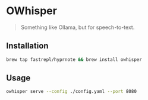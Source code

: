 # OWhisper

> Something like Ollama, but for speech-to-text.

## Installation

```bash
brew tap fastrepl/hyprnote && brew install owhisper
```

## Usage

```bash
owhisper serve --config ./config.yaml --port 8080
```
